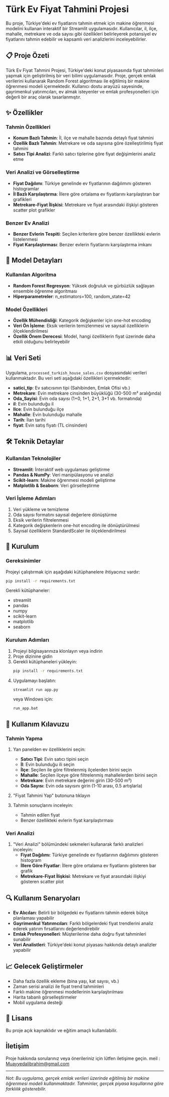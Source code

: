# Türk Ev Fiyat Tahmini Projesi

Bu proje, Türkiye'deki ev fiyatlarını tahmin etmek için makine öğrenmesi modelini kullanan interaktif bir Streamlit uygulamasıdır. Kullanıcılar, il, ilçe, mahalle, metrekare ve oda sayısı gibi özellikleri belirleyerek potansiyel ev fiyatlarını tahmin edebilir ve kapsamlı veri analizlerini inceleyebilirler.

## 📋 Proje Özeti

Türk Ev Fiyat Tahmini Projesi, Türkiye'deki konut piyasasında fiyat tahminleri yapmak için geliştirilmiş bir veri bilimi uygulamasıdır. Proje, gerçek emlak verilerini kullanarak Random Forest algoritması ile eğitilmiş bir makine öğrenmesi modeli içermektedir. Kullanıcı dostu arayüzü sayesinde, gayrimenkul yatırımcıları, ev almak isteyenler ve emlak profesyonelleri için değerli bir araç olarak tasarlanmıştır.

## ✨ Özellikler

### Tahmin Özellikleri
- **Konum Bazlı Tahmin**: İl, ilçe ve mahalle bazında detaylı fiyat tahmini
- **Özellik Bazlı Tahmin**: Metrekare ve oda sayısına göre özelleştirilmiş fiyat tahmini
- **Satıcı Tipi Analizi**: Farklı satıcı tiplerine göre fiyat değişimlerini analiz etme

### Veri Analizi ve Görselleştirme
- **Fiyat Dağılımı**: Türkiye genelinde ev fiyatlarının dağılımını gösteren histogramlar
- **İl Bazlı Karşılaştırma**: İllere göre ortalama ev fiyatlarını karşılaştıran bar grafikleri
- **Metrekare-Fiyat İlişkisi**: Metrekare ve fiyat arasındaki ilişkiyi gösteren scatter plot grafikler

### Benzer Ev Analizi
- **Benzer Evlerin Tespiti**: Seçilen kriterlere göre benzer özellikteki evlerin listelenmesi
- **Fiyat Karşılaştırması**: Benzer evlerin fiyatlarını karşılaştırma imkanı

## 🧠 Model Detayları

### Kullanılan Algoritma
- **Random Forest Regresyon**: Yüksek doğruluk ve gürbüzlük sağlayan ensemble öğrenme algoritması
- **Hiperparametreler**: n_estimators=100, random_state=42

### Model Özellikleri
- **Özellik Mühendisliği**: Kategorik değişkenler için one-hot encoding
- **Veri Ön İşleme**: Eksik verilerin temizlenmesi ve sayısal özelliklerin ölçeklendirilmesi
- **Özellik Önem Derecesi**: Model, hangi özelliklerin fiyat üzerinde daha etkili olduğunu belirleyebilir

## 📊 Veri Seti

Uygulama, `processed_turkish_house_sales.csv` dosyasındaki verileri kullanmaktadır. Bu veri seti aşağıdaki özellikleri içermektedir:

- **satici_tip**: Ev satıcısının tipi (Sahibinden, Emlak Ofisi vb.)
- **Metrekare**: Evin metrekare cinsinden büyüklüğü (30-500 m² aralığında)
- **Oda_Sayisi**: Evin oda sayısı (1+0, 1+1, 2+1, 3+1 vb. formatında)
- **il**: Evin bulunduğu il
- **Ilce**: Evin bulunduğu ilçe
- **Mahalle**: Evin bulunduğu mahalle
- **Tarih**: İlan tarihi
- **fiyat**: Evin satış fiyatı (TL cinsinden)

## 🛠️ Teknik Detaylar

### Kullanılan Teknolojiler
- **Streamlit**: İnteraktif web uygulaması geliştirme
- **Pandas & NumPy**: Veri manipülasyonu ve analizi
- **Scikit-learn**: Makine öğrenmesi modeli geliştirme
- **Matplotlib & Seaborn**: Veri görselleştirme

### Veri İşleme Adımları
1. Veri yükleme ve temizleme
2. Oda sayısı formatını sayısal değerlere dönüştürme
3. Eksik verilerin filtrelenmesi
4. Kategorik değişkenlerin one-hot encoding ile dönüştürülmesi
5. Sayısal özelliklerin StandardScaler ile ölçeklendirilmesi

## 🚀 Kurulum

### Gereksinimler
Projeyi çalıştırmak için aşağıdaki kütüphanelere ihtiyacınız vardır:

```bash
pip install -r requirements.txt
```

Gerekli kütüphaneler:
- streamlit
- pandas
- numpy
- scikit-learn
- matplotlib
- seaborn

### Kurulum Adımları

1. Projeyi bilgisayarınıza klonlayın veya indirin
2. Proje dizinine gidin
3. Gerekli kütüphaneleri yükleyin:
   ```bash
   pip install -r requirements.txt
   ```
4. Uygulamayı başlatın:
   ```bash
   streamlit run app.py
   ```
   veya Windows için:
   ```bash
   run_app.bat
   ```

## 📱 Kullanım Kılavuzu

### Tahmin Yapma
1. Yan panelden ev özelliklerini seçin:
   - **Satıcı Tipi**: Evin satıcı tipini seçin
   - **İl**: Evin bulunduğu ili seçin
   - **İlçe**: Seçilen ile göre filtrelenmiş ilçelerden birini seçin
   - **Mahalle**: Seçilen ilçeye göre filtrelenmiş mahallelerden birini seçin
   - **Metrekare**: Evin metrekare değerini girin (30-500 m²)
   - **Oda Sayısı**: Evin oda sayısını girin (1-10 arası, 0.5 artışlarla)

2. "Fiyat Tahmini Yap" butonuna tıklayın

3. Tahmin sonuçlarını inceleyin:
   - Tahmin edilen fiyat
   - Benzer özellikteki evlerin fiyat karşılaştırması

### Veri Analizi
1. "Veri Analizi" bölümündeki sekmeleri kullanarak farklı analizleri inceleyin:
   - **Fiyat Dağılımı**: Türkiye genelinde ev fiyatlarının dağılımını gösteren histogram
   - **İllere Göre Fiyatlar**: İllere göre ortalama ev fiyatlarını gösteren bar grafik
   - **Metrekare-Fiyat İlişkisi**: Metrekare ve fiyat arasındaki ilişkiyi gösteren scatter plot

## 🔍 Kullanım Senaryoları

- **Ev Alıcıları**: Belirli bir bölgedeki ev fiyatlarını tahmin ederek bütçe planlaması yapabilir
- **Gayrimenkul Yatırımcıları**: Farklı bölgelerdeki fiyat trendlerini analiz ederek yatırım fırsatlarını değerlendirebilir
- **Emlak Profesyonelleri**: Müşterilerine daha doğru fiyat tahminleri sunabilir
- **Veri Analistleri**: Türkiye'deki konut piyasası hakkında detaylı analizler yapabilir

## 📈 Gelecek Geliştirmeler

- Daha fazla özellik ekleme (bina yaşı, kat sayısı, vb.)
- Zaman serisi analizi ile fiyat trend tahminleri
- Farklı makine öğrenmesi modellerinin karşılaştırılması
- Harita tabanlı görselleştirmeler
- Mobil uygulama desteği

## 📄 Lisans

Bu proje açık kaynaklıdır ve eğitim amaçlı kullanılabilir.

##  İletişim

Proje hakkında sorularınız veya önerileriniz için lütfen iletişime geçin.
meil : Muayyedalibrahim@gmail.com

---

*Not: Bu uygulama, gerçek emlak verileri üzerinde eğitilmiş bir makine öğrenmesi modeli kullanmaktadır. Tahminler, gerçek piyasa koşullarına göre farklılık gösterebilir.*

